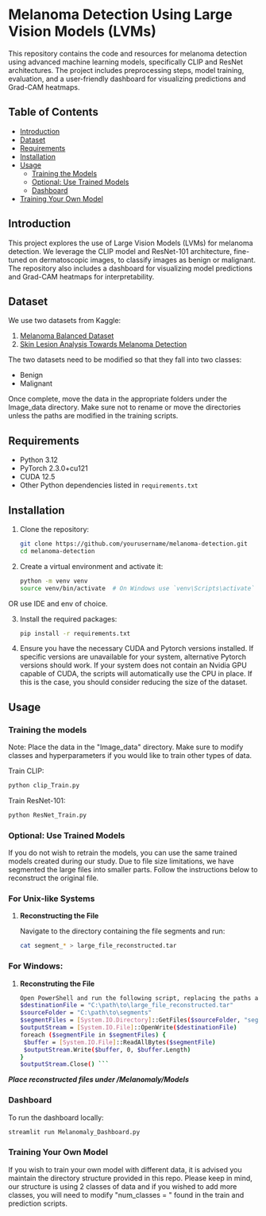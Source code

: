 # Melanoma Detection Using Large Vision Models (LVMs)

This repository contains the code and resources for melanoma detection using advanced machine learning models, specifically CLIP and ResNet architectures. The project includes preprocessing steps, model training, evaluation, and a user-friendly dashboard for visualizing predictions and Grad-CAM heatmaps.

## Table of Contents
- [Introduction](#introduction)
- [Dataset](#dataset)
- [Requirements](#requirements)
- [Installation](#installation)
- [Usage](#usage)
  - [Training the Models](#training-the-models)
  - [Optional: Use Trained Models](#optional-use-trained-models)
  - [Dashboard](#dashboard)
- [Training Your Own Model](#training-your-own-model)

## Introduction

This project explores the use of Large Vision Models (LVMs) for melanoma detection. We leverage the CLIP model and ResNet-101 architecture, fine-tuned on dermatoscopic images, to classify images as benign or malignant. The repository also includes a dashboard for visualizing model predictions and Grad-CAM heatmaps for interpretability.

## Dataset

We use two datasets from Kaggle:
1. [Melanoma Balanced Dataset](https://www.kaggle.com/datasets/scipygaurav/melanoma-balanced-dataset)
2. [Skin Lesion Analysis Towards Melanoma Detection](https://www.kaggle.com/datasets/wanderdust/skin-lesion-analysis-toward-melanoma-detection)

The two datasets need to be modified so that they fall into two classes: 
- Benign
- Malignant

Once complete, move the data in the appropriate folders under the Image_data directory. Make sure not to rename or move the directories unless the paths are modified in the training scripts.

## Requirements

- Python 3.12
- PyTorch 2.3.0+cu121
- CUDA 12.5
- Other Python dependencies listed in `requirements.txt`

## Installation

1. Clone the repository:
    ```bash
    git clone https://github.com/yourusername/melanoma-detection.git
    cd melanoma-detection
    ```

2. Create a virtual environment and activate it:
    ```bash
    python -m venv venv
    source venv/bin/activate  # On Windows use `venv\Scripts\activate`
    ```
OR use IDE and env of choice. 

3. Install the required packages:
    ```bash
    pip install -r requirements.txt
    ```

4. Ensure you have the necessary CUDA and Pytorch versions installed. If specific versions are unavailable for your system, alternative Pytorch versions should work. If your system does not contain an Nvidia GPU capable of CUDA, the scripts will automatically use the CPU in place. If this is the case, you should consider reducing the size of the dataset. 

## Usage

### Training the models
Note: Place the data in the "Image_data" directory. Make sure to modify classes and hyperparameters if you would like to train other types of data. 

Train CLIP:
```bash
python clip_Train.py
```

Train ResNet-101:
```bash
python ResNet_Train.py
```

### Optional: Use Trained Models
If you do not wish to retrain the models, you can use the same trained models created during our study. Due to file size limitations, we have segmented the large files into smaller parts. Follow the instructions below to reconstruct the original file.

### For Unix-like Systems

1. **Reconstructing the File**

   Navigate to the directory containing the file segments and run:

   ```bash
   cat segment_* > large_file_reconstructed.tar

### For Windows: 

1. **Reconstruting the File**
   
   ```bash
   Open PowerShell and run the following script, replacing the paths as necessary:
   $destinationFile = "C:\path\to\large_file_reconstructed.tar"
   $sourceFolder = "C:\path\to\segments"
   $segmentFiles = [System.IO.Directory]::GetFiles($sourceFolder, "segment_*")
   $outputStream = [System.IO.File]::OpenWrite($destinationFile)
   foreach ($segmentFile in $segmentFiles) {
    $buffer = [System.IO.File]::ReadAllBytes($segmentFile)
    $outputStream.Write($buffer, 0, $buffer.Length)
   }
   $outputStream.Close() ```

***Place reconstructed files under /Melanomaly/Models***

### Dashboard
To run the dashboard locally:
```bash
streamlit run Melanomaly_Dashboard.py
```

### Training Your Own Model

If you wish to train your own model with different data, it is advised you maintain the directory structure provided in this repo. Please keep in mind, our structure is using 2 classes of data and if you wished to add more classes, you will need to modify "num_classes = " found in the train and prediction scripts. 
